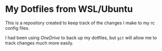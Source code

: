 # My Dotfiles from WSL/Ubuntu

This is a repository created to keep track of the changes I make to my rc config files.

I had been using *OneDrive* to back up my dotfiles, but `git` will allow me to track changes much more easily.
